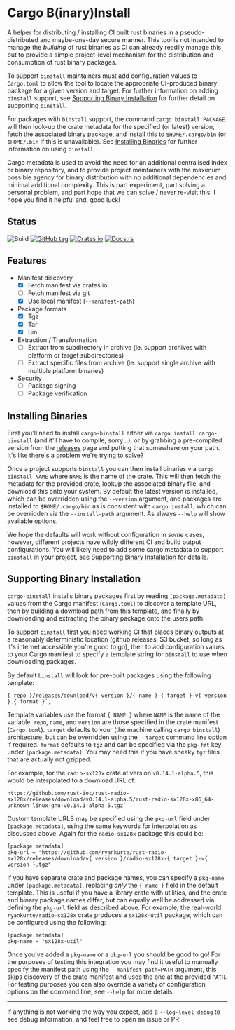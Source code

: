 # Cargo B(inary)Install

A helper for distributing / installing CI built rust binaries in a pseudo-distributed and maybe-one-day secure manner.
This tool is not intended to manage the _building_ of rust binaries as CI can already readily manage this, but to provide a simple project-level mechanism for the distribution and consumption of rust binary packages.

To support `binstall` maintainers must add configuration values to `Cargo.toml` to allow the tool to locate the appropriate CI-produced binary package for a given version and target. For further information on adding `binstall` support, see [Supporting Binary Installation](#Supporting-Binary-Installation) for further detail on supporting `binstall`.

For packages with `binstall` support, the command `cargo binstall PACKAGE` will then look-up the crate metadata for the specified (or latest) version, fetch the associated binary package, and install this to `$HOME/.cargo/bin` (or `$HOME/.bin` if this is unavailable). See [Installing Binaries](#Installing-Binaries) for further information on using `binstall`.

Cargo metadata is used to avoid the need for an additional centralised index or binary repository, and to provide project maintainers with the maximum possible agency for binary distribution with no additional dependencies and minimal additional complexity. This is part experiment, part solving a personal problem, and part hope that we can solve / never re-visit this. I hope you find it helpful and, good luck!

## Status

![Build](https://github.com/ryankurte/cargo-binstall/workflows/Rust/badge.svg)
[![GitHub tag](https://img.shields.io/github/tag/ryankurte/cargo-binstall.svg)](https://github.com/ryankurte/cargo-binstall)
[![Crates.io](https://img.shields.io/crates/v/cargo-binstall.svg)](https://crates.io/crates/cargo-binstall)
[![Docs.rs](https://docs.rs/cargo-binstall/badge.svg)](https://docs.rs/cargo-binstall)

## Features

- Manifest discovery
  - [x] Fetch manifest via crates.io
  - [ ] Fetch manifest via git
  - [x] Use local manifest (`--manifest-path`)
- Package formats
  - [x] Tgz
  - [x] Tar
  - [x] Bin
- Extraction / Transformation
  - [ ] Extract from subdirectory in archive (ie. support archives with platform or target subdirectories)
  - [ ] Extract specific files from archive (ie. support single archive with multiple platform binaries)
- Security
  - [ ] Package signing
  - [ ] Package verification

## Installing Binaries

First you'll need to install `cargo-binstall` either via `cargo install cargo-binstall` (and it'll have to compile, sorry...), or by grabbing a pre-compiled version from the [releases](https://github.com/ryankurte/cargo-binstall/releases) page and putting that somewhere on your path. It's like there's a problem we're trying to solve?

Once a project supports `binstall` you can then install binaries via `cargo binstall NAME` where `NAME` is the name of the crate. This will then fetch the metadata for the provided crate, lookup the associated binary file, and download this onto your system. 
By default the latest version is installed, which can be overridden using the `--version` argument, and packages are installed to `$HOME/.cargo/bin` as is consistent with `cargo install`, which can be overridden via the `--install-path` argument. As always `--help` will show available options.

We hope the defaults will work without configuration in _some_ cases, however, different projects have wildly different CI and build output configurations. You will likely need to add some cargo metadata to support `binstall` in your project, see [Supporting Binary Installation](#Supporting-Binary-Installation) for details.


## Supporting Binary Installation

`cargo-binstall` installs binary packages first by reading `[package.metadata]` values from the Cargo manifest (`Cargo.toml`) to discover a template URL, then by building a download path from this template, and finally by downloading and extracting the binary package onto the users path.

To support `binstall` first you need working CI that places binary outputs at a reasonably deterministic location (github releases, S3 bucket, so long as it's internet accessible you're good to go), then to add configuration values to your Cargo manifest to specify a template string for `binstall` to use when downloading packages.

By default `binstall` will look for pre-built packages using the following template:
```
{ repo }/releases/download/v{ version }/{ name }-{ target }-v{ version }.{ format }`, 
```

Template variables use the format `{ NAME }` where `NAME` is the name of the variable.
`repo`, `name`, and `version` are those specified in the crate manifest (`Cargo.toml`).
`target` defaults to your (the machine calling `cargo binstall`) architecture, but can be overridden using the `--target` command line option if required.
`format` defaults to `tgz` and can be specified via the `pkg-fmt` key under `[package.metadata]`. You may need this if you have sneaky `tgz` files that are actually not gzipped.

For example, for the `radio-sx128x` crate at version `v0.14.1-alpha.5`, this would be interpolated to a download URL of:
```
https://github.com/rust-iot/rust-radio-sx128x/releases/download/v0.14.1-alpha.5/rust-radio-sx128x-x86_64-unknown-linux-gnu-v0.14.1-alpha.5.tgz`
```

Custom template URLS may be specified using the `pkg-url` field under `[package.metadata]`, using the same keywords for interpolation as discussed above. Again for the `radio-sx128x` package this could be:

```
[package.metadata]
pkg-url = "https://github.com/ryankurte/rust-radio-sx128x/releases/download/v{ version }/radio-sx128x-{ target }-v{ version }.tgz"
```

If you have separate crate and package names, you can specify a `pkg-name` under `[package.metadata]`, replacing _only_ the `{ name }` field in the default template.
This is useful if you have a library crate with utilities, and the crate and binary package names differ, but can equally well be addressed via defining the `pkg-url` field as described above.
For example, the real-world `ryankurte/radio-sx128x` crate produces a `sx128x-util` package, which can be configured using the following:

```
[package.metadata]
pkg-name = "sx128x-util"
```

Once you've added a `pkg-name` or a `pkg-url` you should be good to go! For the purposes of testing this integration you may find it useful to manually specify the manifest path using the `--manifest-path=PATH` argument, this skips discovery of the crate manifest and uses the one at the provided `PATH`. For testing purposes you can also override a variety of configuration options on the command line, see `--help` for more details.

---

If anything is not working the way you expect, add a `--log-level debug` to see debug information, and feel free to open an issue or PR.
